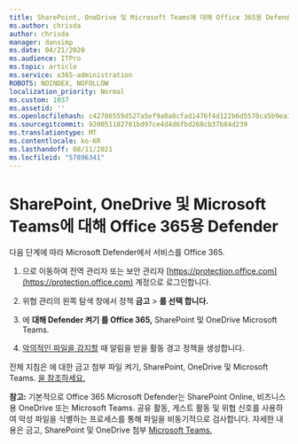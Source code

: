 ```yaml
---
title: SharePoint, OneDrive 및 Microsoft Teams에 대해 Office 365용 Defender
ms.author: chrisda
author: chrisda
manager: dansimp
ms.date: 04/21/2020
ms.audience: ITPro
ms.topic: article
ms.service: o365-administration
ROBOTS: NOINDEX, NOFOLLOW
localization_priority: Normal
ms.custom: 1037
ms.assetid: ''
ms.openlocfilehash: c42786559d527a5ef9a0a8cfad1476f4d122b6d5570ca5b9ea138b21a153ae96
ms.sourcegitcommit: 920051182781bd97ce4d4d6fbd268cb37b84d239
ms.translationtype: MT
ms.contentlocale: ko-KR
ms.lasthandoff: 08/11/2021
ms.locfileid: "57896341"
---
```

# <a name="microsoft-defender-for-office-365-for-sharepoint-onedrive-and-microsoft-teams"></a>SharePoint, OneDrive 및 Microsoft Teams에 대해 Office 365용 Defender

다음 단계에 따라 Microsoft Defender에서 서비스를 Office 365.

1. 으로 이동하여 전역 관리자 또는 보안 관리자 [https://protection.office.com](https://protection.office.com) 계정으로 로그인합니다.

2. 위협 관리의 왼쪽 탐색 창에서 정책 **금고** \> **를 선택 합니다.**

3. 에 **대해 Defender 켜기 를 Office 365,** SharePoint 및 OneDrive Microsoft Teams.

4. [악의적인 파일을 감지할](https://docs.microsoft.com/microsoft-365/compliance/create-activity-alerts) 때 알림을 받을 활동 경고 정책을 생성합니다.

전체 지침은 에 대한 금고 첨부 파일 켜기, SharePoint, OneDrive 및 Microsoft Teams. [을 참조하세요.](https://docs.microsoft.com/microsoft-365/security/office-365-security/turn-on-atp-for-spo-odb-and-teams)

**참고:** 기본적으로 Office 365 Microsoft Defender는 SharePoint Online, 비즈니스용 OneDrive 또는 Microsoft Teams. 공유 활동, 게스트 활동 및 위협 신호를 사용하여 악성 파일을 식별하는 프로세스를 통해 파일을 비동기적으로 검사합니다. 자세한 내용은 금고, SharePoint 및 OneDrive 첨부 [Microsoft Teams.](https://docs.microsoft.com/microsoft-365/security/office-365-security/atp-for-spo-odb-and-teams)
